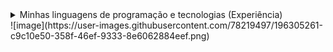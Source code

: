 <details>
  <summary>Minhas linguagens de programação e tecnologias (Experiência)</summary>
  
  * (**S**) PHP e MySQL
  * (**A**) Python (Django), JavaScript, Git e HTML5
  * (**B**) Java, TypeScript, Node.js e React.js
  * (**C**) C e CSS3
  * (**D**) 
</details>
![image](https://user-images.githubusercontent.com/78219497/196305261-c9c10e50-358f-46ef-9333-8e6062884eef.png)
